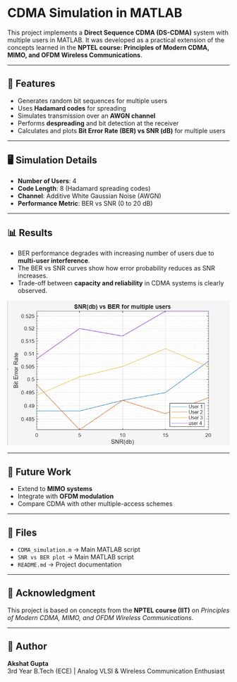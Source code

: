 # CDMA Simulation in MATLAB

This project implements a **Direct Sequence CDMA (DS-CDMA)** system with multiple users in MATLAB. It was developed as a practical extension of the concepts learned in the **NPTEL course: Principles of Modern CDMA, MIMO, and OFDM Wireless Communications**.

---

## 📌 Features
- Generates random bit sequences for multiple users
- Uses **Hadamard codes** for spreading
- Simulates transmission over an **AWGN channel**
- Performs **despreading** and bit detection at the receiver
- Calculates and plots **Bit Error Rate (BER) vs SNR (dB)** for multiple users

---

## 🖥️ Simulation Details
- **Number of Users**: 4  
- **Code Length**: 8 (Hadamard spreading codes)  
- **Channel**: Additive White Gaussian Noise (AWGN)  
- **Performance Metric**: BER vs SNR (0 to 20 dB)  

---

## 📊 Results
- BER performance degrades with increasing number of users due to **multi-user interference**.
- The BER vs SNR curves show how error probability reduces as SNR increases.
- Trade-off between **capacity and reliability** in CDMA systems is clearly observed.

![BER vs SNR Plot](plot.png)

---

## 🚀 Future Work
- Extend to **MIMO systems**  
- Integrate with **OFDM modulation**  
- Compare CDMA with other multiple-access schemes  

---

## 📂 Files
- `CDMA_simulation.m` → Main MATLAB script
- `SNR vs BER plot` → Main MATLAB script  
- `README.md` → Project documentation  

---

## 📜 Acknowledgment
This project is based on concepts from the **NPTEL course (IIT)** on *Principles of Modern CDMA, MIMO, and OFDM Wireless Communications*.  

---

## 🔗 Author
**Akshat Gupta**  
3rd Year B.Tech (ECE) | Analog VLSI & Wireless Communication Enthusiast  
